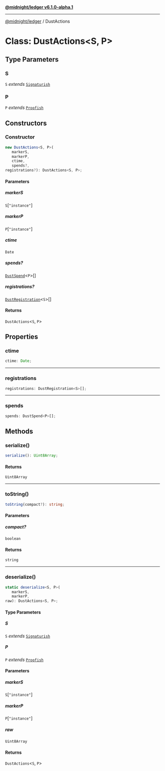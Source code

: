 [**@midnight/ledger v6.1.0-alpha.1**](../README.md)

***

[@midnight/ledger](../globals.md) / DustActions

# Class: DustActions\<S, P\>

## Type Parameters

### S

`S` *extends* [`Signaturish`](../type-aliases/Signaturish.md)

### P

`P` *extends* [`Proofish`](../type-aliases/Proofish.md)

## Constructors

### Constructor

```ts
new DustActions<S, P>(
   markerS, 
   markerP, 
   ctime, 
   spends?, 
registrations?): DustActions<S, P>;
```

#### Parameters

##### markerS

`S`\[`"instance"`\]

##### markerP

`P`\[`"instance"`\]

##### ctime

`Date`

##### spends?

[`DustSpend`](DustSpend.md)\<`P`\>[]

##### registrations?

[`DustRegistration`](DustRegistration.md)\<`S`\>[]

#### Returns

`DustActions`\<`S`, `P`\>

## Properties

### ctime

```ts
ctime: Date;
```

***

### registrations

```ts
registrations: DustRegistration<S>[];
```

***

### spends

```ts
spends: DustSpend<P>[];
```

## Methods

### serialize()

```ts
serialize(): Uint8Array;
```

#### Returns

`Uint8Array`

***

### toString()

```ts
toString(compact?): string;
```

#### Parameters

##### compact?

`boolean`

#### Returns

`string`

***

### deserialize()

```ts
static deserialize<S, P>(
   markerS, 
   markerP, 
raw): DustActions<S, P>;
```

#### Type Parameters

##### S

`S` *extends* [`Signaturish`](../type-aliases/Signaturish.md)

##### P

`P` *extends* [`Proofish`](../type-aliases/Proofish.md)

#### Parameters

##### markerS

`S`\[`"instance"`\]

##### markerP

`P`\[`"instance"`\]

##### raw

`Uint8Array`

#### Returns

`DustActions`\<`S`, `P`\>
